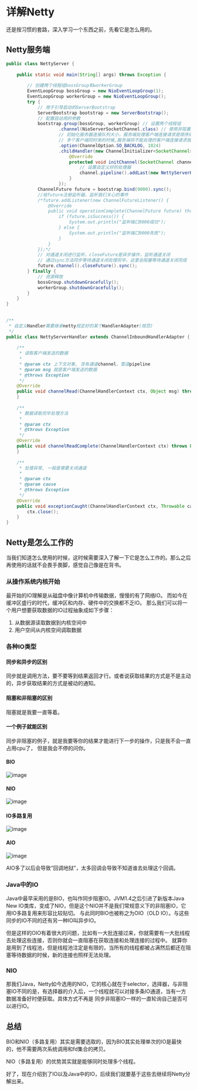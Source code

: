 # 详解Netty

还是按习惯的套路，深入学习一个东西之前，先看它是怎么用的。

## Netty服务端
```java
public class NettyServer {
 
    public static void main(String[] args) throws Exception {
 
        // 创建两个线程组bossGroup和workerGroup
        EventLoopGroup bossGroup = new NioEventLoopGroup(1);
        EventLoopGroup workerGroup = new NioEventLoopGroup();
        try {
            // 用于引导启动的ServerBootstrap
            ServerBootstrap bootstrap = new ServerBootstrap();
            // 配置启动用的参数
            bootstrap.group(bossGroup, workerGroup) // 设置两个线程组
                    .channel(NioServerSocketChannel.class) // 使用非阻塞的Channel
                    // 初始化服务器连接队列大小，服务端处理客户端连接请求是顺序处理的,所以同一时间只能处理一个客户端连接。
                    // 多个客户端同时来的时候,服务端将不能处理的客户端连接请求放在队列中等待处理
                    .option(ChannelOption.SO_BACKLOG, 1024)
                    .childHandler(new ChannelInitializer<SocketChannel>() {// 创建通道初始化对象，设置初始化参数
                        @Override
                        protected void initChannel(SocketChannel channel) throws Exception {
                            // 设置自定义好的处理器
                            channel.pipeline().addLast(new NettyServerHandler());
                        }
                    });
            ChannelFuture future = bootstrap.bind(9000).sync();
            //给future注册监听器，监听我们关心的事件
            /*future.addListener(new ChannelFutureListener() {
                @Override
                public void operationComplete(ChannelFuture future) throws Exception {
                    if (future.isSuccess()) {
                        System.out.println("监听端口9000成功");
                    } else {
                        System.out.println("监听端口9000失败");
                    }
                }
            });*/
            // 对通道关闭进行监听，closeFuture是异步操作，监听通道关闭
            // 通过sync方法同步等待通道关闭处理完毕，这里会阻塞等待通道关闭完成
            future.channel().closeFuture().sync();
        } finally {
            // 资源释放
            bossGroup.shutdownGracefully();
            workerGroup.shutdownGracefully();
        }
    }
}
 
 
/**
 * 自定义Handler需要继承netty规定好的某个HandlerAdapter(规范)
 */
public class NettyServerHandler extends ChannelInboundHandlerAdapter {
 
    /**
     * 读取客户端发送的数据
     *
     * @param ctx 上下文对象, 含有通道channel，管道pipeline
     * @param msg 就是客户端发送的数据
     * @throws Exception
     */
    @Override
    public void channelRead(ChannelHandlerContext ctx, Object msg) throws Exception {
    }
 
    /**
     * 数据读取完毕处理方法
     *
     * @param ctx
     * @throws Exception
     */
    @Override
    public void channelReadComplete(ChannelHandlerContext ctx) throws Exception {
    }
 
    /**
     * 处理异常, 一般是需要关闭通道
     *
     * @param ctx
     * @param cause
     * @throws Exception
     */
    @Override
    public void exceptionCaught(ChannelHandlerContext ctx, Throwable cause) throws Exception {
        ctx.close();
    }
}
```

## Netty是怎么工作的
当我们知道怎么使用的时候，这时候需要深入了解一下它是怎么工作的。那么之后再使用的话就不会畏手畏脚，感觉自己像是在背书。

### 从操作系统内核开始
最开始的IO理解是从磁盘中像计算机中传输数据，慢慢的有了网络IO。
而如今在缓冲区盛行的时代，缓冲区和内存、硬件中的交换都不乏IO。
那么我们可以将一个用户想要获取数据的IO过程抽象成如下步骤：
1. 从数据源读取数据到内核空间中
2. 用户空间从内核空间调取数据

### 各种IO类型

#### 同步和异步的区别
同步就是调用方法，要不要等到结果返回才行。或者说获取结果的方式是不是主动的，异步获取结果的方式是被动的通知。
#### 阻塞和非阻塞的区别
阻塞就是我要一直等着。

#### 一个例子就能区别
同步非阻塞的例子，就是我要等你的结果才能进行下一步的操作，只是我不会一直占用cpu了， 但是我会不停的问你。
#### BIO
![image](./BIO.png)

#### NIO
![image](./NIO.png)

#### IO多路复用
![image](./IO-selector.png)

#### AIO
![image](./Asyn.png)

AIO多了以后会导致“回调地狱”，太多回调会导致不知道谁去处理这个回调。
### Java中的IO
Java中最早采用的是BIO，也叫作同步阻塞IO。JVM1.4之后引进了新版本Java New IO类库，变成了NIO，但是这个NIO并不是我们常规意义下的非阻塞IO，它用IO多路复用来形容比较贴切。
与此同时BIO也被称之为OIO（OLD IO）。与这些同步的IO不同的还有另一种IO叫异步IO。

但是这样的OIO有着很大的问题，比如有一大批连接过来，你就需要有一大批线程去处理这些连接，否则你就会一直阻塞在获取连接和处理连接的过程中。
就算你是用到了线程池，但是线程池注定是有限的，当所有的线程都被占满然后都还在阻塞等待数据的时候，新的连接也照样无法处理。

### NIO
那我们Java，Netty如今选用的NIO，它的核心就在于selector，选择器，与非阻塞IO不同的是，有选择器的介入后，一个线程就可以对接多条IO通道，当有一方数据准备好时便获取。具体方式不再是
同步非阻塞IO一样的一直轮询自己是否可以进行IO。

## 总结

BIO和NIO（多路复用）其实是需要选取的，因为BIO其实处理单次的IO是最快的，他不需要两次系统调用和fd集合的拷贝。

NIO（多路复用）的优势其实就是能够同时处理多个线程。

好了，现在介绍到了IO以及Java中的IO，后续我们就要基于这些去继续将Netty分解出来。